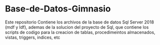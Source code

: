 # Base-de-Datos-Gimnasio
Este repositorio Contiene los archivos de la base de datos Sql Server 2018 (mdf y ldf), ademas de la solucion del proyecto de Sql, que contiene los scripts de codigo para la creacion de tablas, procedimeintos almacenados, vistas, triggers, indices, etc

